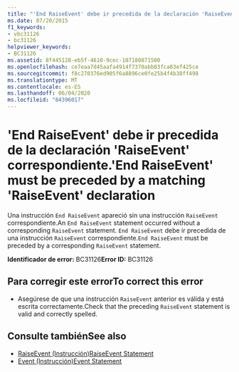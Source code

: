 ```yaml
---
title: "'End RaiseEvent' debe ir precedida de la declaración 'RaiseEvent' correspondiente."
ms.date: 07/20/2015
f1_keywords:
- vbc31126
- bc31126
helpviewer_keywords:
- BC31126
ms.assetid: 8f445128-eb5f-4610-9cec-107180871500
ms.openlocfilehash: ce7eaa7d45aafa4914f7370abb03fca83ef425ce
ms.sourcegitcommit: f8c270376ed905f6a8896ce0fe25b4f4b38ff498
ms.translationtype: MT
ms.contentlocale: es-ES
ms.lasthandoff: 06/04/2020
ms.locfileid: "84396017"
---
```

# <a name="end-raiseevent-must-be-preceded-by-a-matching-raiseevent-declaration"></a><span data-ttu-id="af8b5-102">'End RaiseEvent' debe ir precedida de la declaración 'RaiseEvent' correspondiente.</span><span class="sxs-lookup"><span data-stu-id="af8b5-102">'End RaiseEvent' must be preceded by a matching 'RaiseEvent' declaration</span></span>
<span data-ttu-id="af8b5-103">Una instrucción `End RaiseEvent` apareció sin una instrucción `RaiseEvent` correspondiente.</span><span class="sxs-lookup"><span data-stu-id="af8b5-103">An `End RaiseEvent` statement occurred without a corresponding `RaiseEvent` statement.</span></span> <span data-ttu-id="af8b5-104">`End RaiseEvent` debe ir precedida de una instrucción `RaiseEvent` correspondiente.</span><span class="sxs-lookup"><span data-stu-id="af8b5-104">`End RaiseEvent` must be preceded by a corresponding `RaiseEvent` statement.</span></span>  
  
 <span data-ttu-id="af8b5-105">**Identificador de error:** BC31126</span><span class="sxs-lookup"><span data-stu-id="af8b5-105">**Error ID:** BC31126</span></span>  
  
## <a name="to-correct-this-error"></a><span data-ttu-id="af8b5-106">Para corregir este error</span><span class="sxs-lookup"><span data-stu-id="af8b5-106">To correct this error</span></span>  
  
- <span data-ttu-id="af8b5-107">Asegúrese de que una instrucción `RaiseEvent` anterior es válida y está escrita correctamente.</span><span class="sxs-lookup"><span data-stu-id="af8b5-107">Check that the preceding `RaiseEvent` statement is valid and correctly spelled.</span></span>  
  
## <a name="see-also"></a><span data-ttu-id="af8b5-108">Consulte también</span><span class="sxs-lookup"><span data-stu-id="af8b5-108">See also</span></span>

- [<span data-ttu-id="af8b5-109">RaiseEvent (Instrucción)</span><span class="sxs-lookup"><span data-stu-id="af8b5-109">RaiseEvent Statement</span></span>](../language-reference/statements/raiseevent-statement.md)
- [<span data-ttu-id="af8b5-110">Event (Instrucción)</span><span class="sxs-lookup"><span data-stu-id="af8b5-110">Event Statement</span></span>](../language-reference/statements/event-statement.md)
